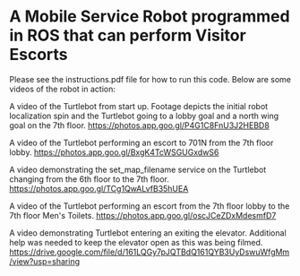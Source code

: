 # A Mobile Service Robot programmed in ROS that can perform Visitor Escorts

Please see the instructions.pdf file for how to run this code. Below are some videos of the robot in action:


A video of the Turtlebot from start up. Footage depicts the initial robot localization spin and the Turtlebot going to a lobby goal and a north wing goal on the 7th floor. 
https://photos.app.goo.gl/P4G1C8FnU3J2HEBD8

A video of the Turtlebot performing an escort to 701N from the 7th floor lobby.
https://photos.app.goo.gl/BxgK4TcWSGUGxdwS6

A video demonstrating the set\_map\_filename service on the Turtlebot changing from the 6th floor to the 7th floor. 
https://photos.app.goo.gl/TCg1QwALvfB35hUEA

A video of the Turtlebot performing an escort from the 7th floor lobby to the 7th floor Men's Toilets.
https://photos.app.goo.gl/oscJCeZDxMdesmfD7

A video demonstrating Turtlebot entering an exiting the elevator. Additional help was needed to keep the elevator open as this was being filmed.
https://drive.google.com/file/d/161LQGy7pJQTBdQ161QYB3UyDswuWfgMm/view?usp=sharing
